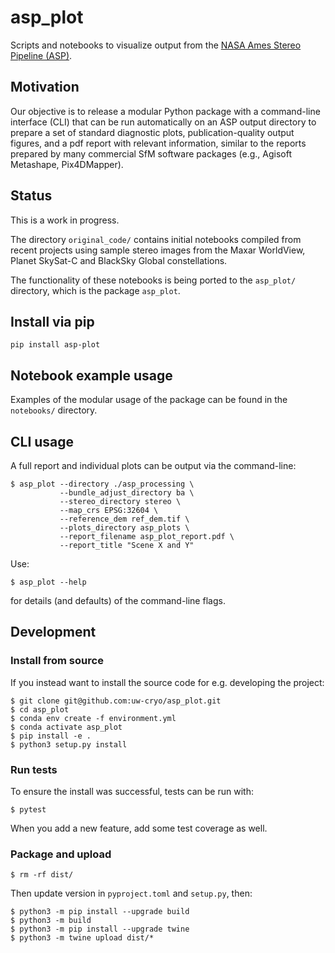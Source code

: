# asp_plot

Scripts and notebooks to visualize output from the [NASA Ames Stereo Pipeline (ASP)](https://github.com/NeoGeographyToolkit/StereoPipeline).

## Motivation

Our objective is to release a modular Python package with a command-line interface (CLI) that can be run automatically on an ASP output directory to prepare a set of standard diagnostic plots, publication-quality output figures, and a pdf report with relevant information, similar to the reports prepared by many commercial SfM software packages (e.g., Agisoft Metashape, Pix4DMapper).


## Status

This is a work in progress.

The directory `original_code/` contains initial notebooks compiled from recent projects using sample stereo images from the Maxar WorldView, Planet SkySat-C and BlackSky Global constellations. 

The functionality of these notebooks is being ported to the `asp_plot/` directory, which is the package `asp_plot`.

## Install via pip

```
pip install asp-plot
```

## Notebook example usage

Examples of the modular usage of the package can be found in the `notebooks/` directory.


## CLI usage

A full report and individual plots can be output via the command-line:

```
$ asp_plot --directory ./asp_processing \
           --bundle_adjust_directory ba \
           --stereo_directory stereo \
           --map_crs EPSG:32604 \
           --reference_dem ref_dem.tif \
           --plots_directory asp_plots \
           --report_filename asp_plot_report.pdf \
           --report_title "Scene X and Y"
```

Use:

```
$ asp_plot --help
```

for details (and defaults) of the command-line flags.


## Development

### Install from source

If you instead want to install the source code for e.g. developing the project:

```
$ git clone git@github.com:uw-cryo/asp_plot.git
$ cd asp_plot
$ conda env create -f environment.yml
$ conda activate asp_plot
$ pip install -e .
$ python3 setup.py install
```

### Run tests

To ensure the install was successful, tests can be run with:

```
$ pytest
```

When you add a new feature, add some test coverage as well.

### Package and upload

```
$ rm -rf dist/
```

Then update version in `pyproject.toml` and `setup.py`, then:

```
$ python3 -m pip install --upgrade build
$ python3 -m build
$ python3 -m pip install --upgrade twine
$ python3 -m twine upload dist/*
```
